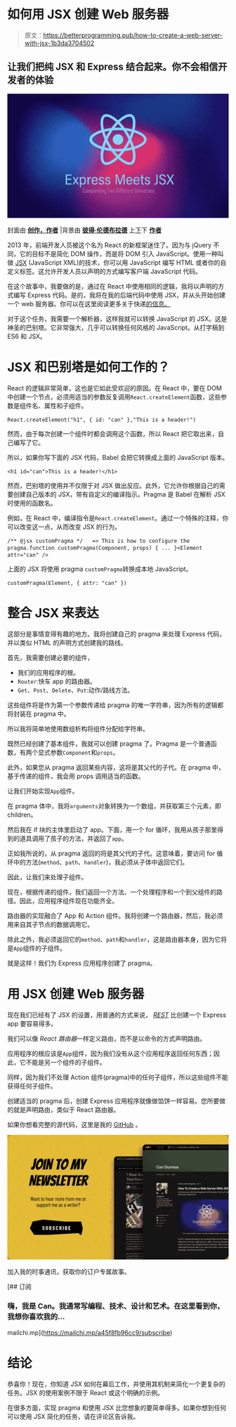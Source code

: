 # 如何用 JSX 创建 Web 服务器

> 原文：<https://betterprogramming.pub/how-to-create-a-web-server-with-jsx-1b3da3704502>

## 让我们把纯 JSX 和 Express 结合起来。你不会相信开发者的体验

![](img/8f0c231fb724fc8836ddc12ac4334626.png)

封面由 [**创作，作者**](https://medium.com/@candurmuss) |背景由 [**彼得·伦德布拉德**](https://dribbble.com/peterlundblad) 上[下](https://dribbble.com/)下 [**作者**](https://medium.com/@candurmuss)

2013 年，前端开发人员被这个名为 React 的新框架迷住了。因为与 jQuery 不同，它的目标不是简化 DOM 操作，而是将 DOM 引入 JavaScript。使用一种叫做 [JSX](https://reactjs.org/docs/introducing-jsx.html) (JavaScript XML)的技术，你可以用 JavaScript 编写 HTML 或者你的自定义标签。这允许开发人员以声明的方式编写客户端 JavaScript 代码。

在这个故事中，我要做的是，通过在 React 中使用相同的逻辑，我将以声明的方式编写 Express 代码。是的，我将在我的后端代码中使用 JSX，并从头开始创建一个 web 服务器。你可以在这里阅读更多关于快递[的信息。](https://expressjs.com/)

对于这个任务，我需要一个解析器，这样我就可以转换 JavaScript 的 JSX。这是神圣的巴别塔。它非常强大，几乎可以转换任何风格的 JavaScript。从打字稿到 ES6 和 JSX。

# JSX 和巴别塔是如何工作的？

React 的逻辑非常简单，这也是它如此受欢迎的原因。在 React 中，要在 DOM 中创建一个节点，必须用适当的参数反复调用`React.createElement`函数，这些参数是组件名、属性和子组件。

```
React.createElement("h1", { id: "can" },"This is a header!")
```

然而，由于每次创建一个组件时都会调用这个函数，所以 React 把它取出来，自己编写了它。

所以，如果你写下面的 JSX 代码，Babel 会把它转换成上面的 JavaScript 版本。

```
<h1 id="can">This is a header!</h1>
```

然而，巴别塔的使用并不仅限于对 JSX 做出反应。此外，它允许你根据自己的需要创建自己版本的 JSX，带有自定义的编译指示。Pragma 是 Babel 在解析 JSX 时使用的函数名。

例如，在 React 中，编译指令是`React.createElement`。通过一个特殊的注释，你可以改变这一点，从而改变 JSX 的行为。

```
/** @jsx customPragma */   => This is how to configure the pragma.function customPragma(Component, props) { ... }<Element attr="can" />
```

上面的 JSX 将使用 pragma `customPragma`转换成本地 JavaScript。

```
customPragma(Element, { attr: "can" })
```

# 整合 JSX 来表达

这部分是事情变得有趣的地方。我将创建自己的 pragma 来处理 Express 代码，并以类似 HTML 的声明方式创建我的路线。

首先，我需要创建必要的组件，

*   我们的应用程序的根。
*   `Router`:快车 app 的路由器。
*   `Get`、`Post`、`Delete`、`Put`:动作/路线方法。

这些组件将是作为第一个参数传递给 pragma 的唯一字符串，因为所有的逻辑都将封装在 pragma 中。

所以我将简单地使用数组析构将组件分配给字符串。

既然已经创建了基本组件，我就可以创建 pragma 了。Pragma 是一个普通函数，有两个显式参数`Component`和`props`。

此外，如果您从 pragma 返回某些内容，这将是其父代的子代。在 pragma 中，基于传递的组件，我会用 props 调用适当的函数。

让我们开始实现`App`组件。

在 pragma 体中，我将`arguments`对象转换为一个数组，并获取第三个元素，即 children。

然后我在 if 块的主体里启动了 app。下面，用一个 for 循环，我用从孩子那里得到的道具调用了孩子的方法，并返回了`app`。

正如我所说的，从 pragma 返回的将是其父代的子代。这意味着，要访问 for 循环中的方法(`method`、`path`、`handler`)，我必须从子体中返回它们。

因此，让我们来处理子组件。

现在，根据传递的组件，我们返回一个方法、一个处理程序和一个到父组件的路径。因此，应用程序组件现在功能齐全。

路由器的实现融合了 App 和 Action 组件。我将创建一个路由器，然后，我必须用来自其子节点的数据调用它。

除此之外，我必须返回它的`method`、`path`和`handler`，这是路由器本身，因为它将是`App`组件的子组件。

就是这样！我们为 Express 应用程序创建了 pragma。

# 用 JSX 创建 Web 服务器

现在我们已经有了 JSX 的设置，用普通的方式来说， [*REST*](https://en.wikipedia.org/wiki/Representational_state_transfer) 比创建一个 Express app 要容易得多。

我们可以像 *React 路由器*一样定义路由，而不是以命令的方式声明路由。

应用程序的根应该是`App`组件，因为我们没有从这个应用程序返回任何东西；因此，它不能是另一个组件的子组件。

同样，因为我们不处理 Action 组件(pragma)中的任何子组件，所以这些组件不能获得任何子组件。

创建适当的 pragma 后，创建 Express 应用程序就像做馅饼一样容易。您所要做的就是声明路由，类似于 React 路由器。

如果你想看完整的源代码，这里是我的 [GitHub](https://github.com/XenoverseUp/jsx-server) 。

[![](img/9617ff4f7d33119c4d4e3d20c90708a5.png)](https://mailchi.mp/a45f8fb96cc9/subscribe)

加入我的时事通讯，获取你的订户专属故事。

[](https://mailchi.mp/a45f8fb96cc9/subscribe) [## 订阅

### 嗨，我是 Can。我通常写编程、技术、设计和艺术。在这里看到你，我想你喜欢我的…

mailchi.mp](https://mailchi.mp/a45f8fb96cc9/subscribe) 

# 结论

恭喜你！现在，你知道 JSX 如何在幕后工作，并使用其机制来简化一个更复杂的任务。JSX 的使用案例不限于 React 或这个明确的示例。

在很多方面，实现 pragma 和使用 JSX 比您想象的要简单得多。如果你想到任何可以使用 JSX 简化的任务，请在评论区告诉我。